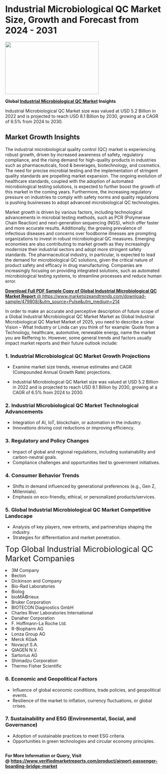 <H1>Industrial Microbiological QC Market Size, Growth and Forecast from 2024 - 2031</H1><img class="aligncenter size-medium wp-image-584254" src="https://thirdeyenews.in/wp-content/uploads/2024/09/Global-Market-Research-300x168.jpeg" alt="" width="300" height="168" /><p><strong>Global&nbsp;<a href="https://www.marketsizeandtrends.com/download-sample/479808/&amp;utm_source=Pulse&amp;utm_medium=214">Industrial Microbiological QC Market</a> Insights</strong></p><p>Industrial Microbiological QC Market size was valued at USD 5.2 Billion in 2022 and is projected to reach USD 8.1 Billion by 2030, growing at a CAGR of 6.5% from 2024 to 2030.</p><p><h2>Market Growth Insights</h2> <p>The industrial microbiological quality control (QC) market is experiencing robust growth, driven by increased awareness of safety, regulatory compliance, and the rising demand for high-quality products in industries such as pharmaceuticals, food & beverages, biotechnology, and cosmetics. The need for precise microbial testing and the implementation of stringent quality standards are propelling market expansion. The ongoing evolution of healthcare standards, coupled with the adoption of automated microbiological testing solutions, is expected to further boost the growth of this market in the coming years. Furthermore, the increasing regulatory pressure on industries to comply with safety norms and quality regulations is pushing businesses to adopt advanced microbiological QC technologies.</p> <p><a href="#"></a></p> <p>Market growth is driven by various factors, including technological advancements in microbial testing methods, such as PCR (Polymerase Chain Reaction) and next-generation sequencing (NGS), which offer faster and more accurate results. Additionally, the growing prevalence of infectious diseases and concerns over foodborne illnesses are prompting organizations to invest in robust microbiological QC measures. Emerging economies are also contributing to market growth as they increasingly modernize their industrial sectors and adopt more stringent safety standards. The pharmaceutical industry, in particular, is expected to lead the demand for microbiological QC solutions, given the critical nature of product safety and efficacy in drug manufacturing. Companies are increasingly focusing on providing integrated solutions, such as automated microbiological testing systems, to streamline processes and reduce human error.</p> <p><a href="#"></p><p><span class=""><strong>Download Full PDF Sample Copy of Global Industrial Microbiological QC Market Report</strong> @ <a href="https://www.marketsizeandtrends.com/download-sample/479808/&amp;utm_source=Pulse&amp;utm_medium=214" target="_blank">https://www.marketsizeandtrends.com/download-sample/479808/&amp;utm_source=Pulse&amp;utm_medium=214</a></span></p><p>In order to make an accurate and perceptive description of future scope of a Global&nbsp;Industrial Microbiological QC Market Market as Global&nbsp;Industrial Microbiological QC Market Market of 2025, you need to describe a clear Vision &ndash; What Industry or Linda can you think of for example: Quote from a Technology, healthcare, automotive, renewable energy, name the market you are Reffering to. However, some general trends and factors usually impact market reports and their future outlook include:</p><h3>1.&nbsp;<strong>Industrial Microbiological QC Market Growth Projections</strong></h3><ul><li>Examine market size trends, revenue estimates and CAGR (Compounded Annual Growth Rate) projections.</li><li><p>Industrial Microbiological QC Market size was valued at USD 5.2 Billion in 2022 and is projected to reach USD 8.1 Billion by 2030, growing at a CAGR of 6.5% from 2024 to 2030.</p></li></ul><h3>2.&nbsp;<strong>Industrial Microbiological QC Market Technological Advancements</strong></h3><ul><li>Integration of AI, IoT, blockchain, or automation in the industry.</li><li>Innovations driving cost reductions or improving efficiency.</li></ul><h3>3.&nbsp;<strong>Regulatory and Policy Changes</strong></h3><ul><li>Impact of global and regional regulations, including sustainability and carbon-neutral goals.</li><li>Compliance challenges and opportunities tied to government initiatives.</li></ul><h3>4.&nbsp;<strong>Consumer Behavior Trends</strong></h3><ul><li>Shifts in demand influenced by generational preferences (e.g., Gen Z, Millennials).</li><li>Emphasis on eco-friendly, ethical, or personalized products/services.</li></ul><h3>5.&nbsp;<strong>Global Industrial Microbiological QC Market Competitive Landscape</strong></h3><ul><li>Analysis of key players, new entrants, and partnerships shaping the industry.</li><li>Strategies for differentiation and market penetration.</li></ul><p data-pm-slice="1 1 []"><span style="color: inherit; font-family: inherit; font-size: 25px;">Top Global Industrial Microbiological QC Market Companies</span></p><div class="" data-test-id=""><p><li>3M Company</li><li> Becton</li><li> Dickinson and Company</li><li> Bio-Rad Laboratories</li><li> Biolog</li><li> bioMÃ©rieux</li><li> Bruker Corporation</li><li> BIOTECON Diagnostics GmbH</li><li> Charles River Laboratories International</li><li> Danaher Corporation</li><li> F. Hoffmann-La Roche Ltd.</li><li> R-Biopharm AG</li><li> Lonza Group AG</li><li> Merck KGaA</li><li> Novacyt S.A.</li><li> QIAGEN N.V.</li><li> Sartorius AG</li><li> Shimadzu Corporation</li><li> Thermo Fisher Scientific</li></p></div><h3>6.&nbsp;<strong>Economic and Geopolitical Factors</strong></h3><ul><li>Influence of global economic conditions, trade policies, and geopolitical events.</li><li>Resilience of the market to inflation, currency fluctuations, or global crises.</li></ul><h3>7.&nbsp;<strong>Sustainability and ESG (Environmental, Social, and Governance)</strong></h3><ul><li>Adoption of sustainable practices to meet ESG criteria.</li><li>Opportunities in green technologies and circular economy principles.</li></ul><h2><strong style="font-size: 14px;">For More Information or Query, Visit @&nbsp;</strong><a style="background-color: #ffffff; font-size: 14px;" href="https://www.marketsizeandtrends.com/report/industrial-microbiological-qc-market/" target="_blank">https://www.verifiedmarketreports.com/product/airport-passenger-boarding-bridge-market</a></h2>
